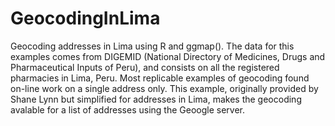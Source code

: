 # GeocodingInLima
Geocoding addresses in Lima using R and ggmap(). 
The data for this examples comes from DIGEMID (National Directory of Medicines, Drugs and Pharmaceutical Inputs of Peru), and consists on all the registered pharmacies in Lima, Peru.
Most replicable examples of geocoding found on-line work on a single address only. This example, originally provided by Shane Lynn but simplified for addresses in Lima, makes the geocoding avalable for a list of addresses using the Geoogle server.

